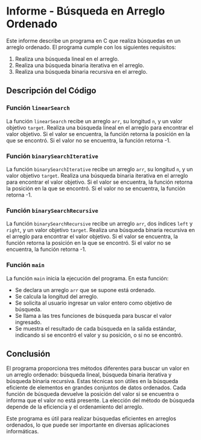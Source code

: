 # Informe - Búsqueda en Arreglo Ordenado

Este informe describe un programa en C que realiza búsquedas en un arreglo ordenado. El programa cumple con los siguientes requisitos:

1. Realiza una búsqueda lineal en el arreglo.
2. Realiza una búsqueda binaria iterativa en el arreglo.
3. Realiza una búsqueda binaria recursiva en el arreglo.

## Descripción del Código

### Función `linearSearch`

La función `linearSearch` recibe un arreglo `arr`, su longitud `n`, y un valor objetivo `target`. Realiza una búsqueda lineal en el arreglo para encontrar el valor objetivo. Si el valor se encuentra, la función retorna la posición en la que se encontró. Si el valor no se encuentra, la función retorna -1.

### Función `binarySearchIterative`

La función `binarySearchIterative` recibe un arreglo `arr`, su longitud `n`, y un valor objetivo `target`. Realiza una búsqueda binaria iterativa en el arreglo para encontrar el valor objetivo. Si el valor se encuentra, la función retorna la posición en la que se encontró. Si el valor no se encuentra, la función retorna -1.

### Función `binarySearchRecursive`

La función `binarySearchRecursive` recibe un arreglo `arr`, dos índices `left` y `right`, y un valor objetivo `target`. Realiza una búsqueda binaria recursiva en el arreglo para encontrar el valor objetivo. Si el valor se encuentra, la función retorna la posición en la que se encontró. Si el valor no se encuentra, la función retorna -1.

### Función `main`

La función `main` inicia la ejecución del programa. En esta función:

- Se declara un arreglo `arr` que se supone está ordenado.
- Se calcula la longitud del arreglo.
- Se solicita al usuario ingresar un valor entero como objetivo de búsqueda.
- Se llama a las tres funciones de búsqueda para buscar el valor ingresado.
- Se muestra el resultado de cada búsqueda en la salida estándar, indicando si se encontró el valor y su posición, o si no se encontró.

## Conclusión

El programa proporciona tres métodos diferentes para buscar un valor en un arreglo ordenado: búsqueda lineal, búsqueda binaria iterativa y búsqueda binaria recursiva. Estas técnicas son útiles en la búsqueda eficiente de elementos en grandes conjuntos de datos ordenados. Cada función de búsqueda devuelve la posición del valor si se encuentra o informa que el valor no está presente. La elección del método de búsqueda depende de la eficiencia y el ordenamiento del arreglo.

Este programa es útil para realizar búsquedas eficientes en arreglos ordenados, lo que puede ser importante en diversas aplicaciones informáticas.
